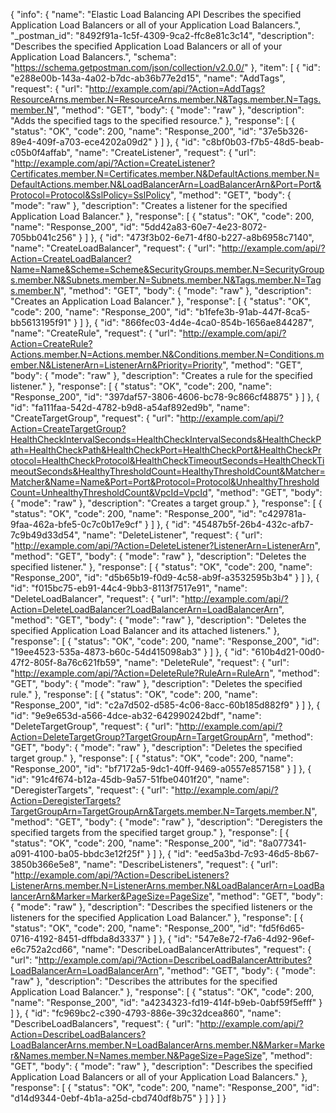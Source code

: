 {
  "info": {
    "name": "Elastic Load Balancing API Describes the specified Application Load Balancers or all of your Application Load Balancers.",
    "_postman_id": "8492f91a-1c5f-4309-9ca2-ffc8e81c3c14",
    "description": "Describes the specified Application Load Balancers or all of your Application Load Balancers.",
    "schema": "https://schema.getpostman.com/json/collection/v2.0.0/"
  },
  "item": [
    {
      "id": "e288e00b-143a-4a02-b7dc-ab36b77e2d15",
      "name": "AddTags",
      "request": {
        "url": "http://example.com/api/?Action=AddTags?ResourceArns.member.N=ResourceArns.member.N&Tags.member.N=Tags.member.N",
        "method": "GET",
        "body": {
          "mode": "raw"
        },
        "description": "Adds the specified tags to the specified resource."
      },
      "response": [
        {
          "status": "OK",
          "code": 200,
          "name": "Response_200",
          "id": "37e5b326-89e4-409f-a703-ece4202a09d2"
        }
      ]
    },
    {
      "id": "c8bf0b03-f7b5-48d5-beab-c05b0f4affab",
      "name": "CreateListener",
      "request": {
        "url": "http://example.com/api/?Action=CreateListener?Certificates.member.N=Certificates.member.N&DefaultActions.member.N=DefaultActions.member.N&LoadBalancerArn=LoadBalancerArn&Port=Port&Protocol=Protocol&SslPolicy=SslPolicy",
        "method": "GET",
        "body": {
          "mode": "raw"
        },
        "description": "Creates a listener for the specified Application Load Balancer."
      },
      "response": [
        {
          "status": "OK",
          "code": 200,
          "name": "Response_200",
          "id": "5dd42a83-60e7-4e23-8072-705bb041c256"
        }
      ]
    },
    {
      "id": "473f3b02-6e71-4f80-b227-a8b6958c7140",
      "name": "CreateLoadBalancer",
      "request": {
        "url": "http://example.com/api/?Action=CreateLoadBalancer?Name=Name&Scheme=Scheme&SecurityGroups.member.N=SecurityGroups.member.N&Subnets.member.N=Subnets.member.N&Tags.member.N=Tags.member.N",
        "method": "GET",
        "body": {
          "mode": "raw"
        },
        "description": "Creates an Application Load Balancer."
      },
      "response": [
        {
          "status": "OK",
          "code": 200,
          "name": "Response_200",
          "id": "b1fefe3b-91ab-447f-8ca5-bb5613195f91"
        }
      ]
    },
    {
      "id": "866fec03-4d4e-4ca0-854b-1656ae844287",
      "name": "CreateRule",
      "request": {
        "url": "http://example.com/api/?Action=CreateRule?Actions.member.N=Actions.member.N&Conditions.member.N=Conditions.member.N&ListenerArn=ListenerArn&Priority=Priority",
        "method": "GET",
        "body": {
          "mode": "raw"
        },
        "description": "Creates a rule for the specified listener."
      },
      "response": [
        {
          "status": "OK",
          "code": 200,
          "name": "Response_200",
          "id": "397daf57-3806-4606-bc78-9c866cf48875"
        }
      ]
    },
    {
      "id": "fa111faa-542d-4782-b9d8-a54af892ed9b",
      "name": "CreateTargetGroup",
      "request": {
        "url": "http://example.com/api/?Action=CreateTargetGroup?HealthCheckIntervalSeconds=HealthCheckIntervalSeconds&HealthCheckPath=HealthCheckPath&HealthCheckPort=HealthCheckPort&HealthCheckProtocol=HealthCheckProtocol&HealthCheckTimeoutSeconds=HealthCheckTimeoutSeconds&HealthyThresholdCount=HealthyThresholdCount&Matcher=Matcher&Name=Name&Port=Port&Protocol=Protocol&UnhealthyThresholdCount=UnhealthyThresholdCount&VpcId=VpcId",
        "method": "GET",
        "body": {
          "mode": "raw"
        },
        "description": "Creates a target group."
      },
      "response": [
        {
          "status": "OK",
          "code": 200,
          "name": "Response_200",
          "id": "c429781a-9faa-462a-bfe5-0c7c0b17e9cf"
        }
      ]
    },
    {
      "id": "45487b5f-26b4-432c-afb7-7c9b49d33d54",
      "name": "DeleteListener",
      "request": {
        "url": "http://example.com/api/?Action=DeleteListener?ListenerArn=ListenerArn",
        "method": "GET",
        "body": {
          "mode": "raw"
        },
        "description": "Deletes the specified listener."
      },
      "response": [
        {
          "status": "OK",
          "code": 200,
          "name": "Response_200",
          "id": "d5b65b19-f0d9-4c58-ab9f-a3532595b3b4"
        }
      ]
    },
    {
      "id": "f015bc75-eb91-44c4-9bb3-8113f7517e91",
      "name": "DeleteLoadBalancer",
      "request": {
        "url": "http://example.com/api/?Action=DeleteLoadBalancer?LoadBalancerArn=LoadBalancerArn",
        "method": "GET",
        "body": {
          "mode": "raw"
        },
        "description": "Deletes the specified Application Load Balancer and its attached listeners."
      },
      "response": [
        {
          "status": "OK",
          "code": 200,
          "name": "Response_200",
          "id": "19ee4523-535a-4873-b60c-54d415098ab3"
        }
      ]
    },
    {
      "id": "610b4d21-00d0-47f2-805f-8a76c621fb59",
      "name": "DeleteRule",
      "request": {
        "url": "http://example.com/api/?Action=DeleteRule?RuleArn=RuleArn",
        "method": "GET",
        "body": {
          "mode": "raw"
        },
        "description": "Deletes the specified rule."
      },
      "response": [
        {
          "status": "OK",
          "code": 200,
          "name": "Response_200",
          "id": "c2a7d502-d585-4c06-8acc-60b185d882f9"
        }
      ]
    },
    {
      "id": "9e9e653d-a566-4dce-ab32-642990242bdf",
      "name": "DeleteTargetGroup",
      "request": {
        "url": "http://example.com/api/?Action=DeleteTargetGroup?TargetGroupArn=TargetGroupArn",
        "method": "GET",
        "body": {
          "mode": "raw"
        },
        "description": "Deletes the specified target group."
      },
      "response": [
        {
          "status": "OK",
          "code": 200,
          "name": "Response_200",
          "id": "bf7172a5-9dc1-40ff-9469-a0557e857158"
        }
      ]
    },
    {
      "id": "91c4f674-b12a-45db-9a57-51fbe0401f20",
      "name": "DeregisterTargets",
      "request": {
        "url": "http://example.com/api/?Action=DeregisterTargets?TargetGroupArn=TargetGroupArn&Targets.member.N=Targets.member.N",
        "method": "GET",
        "body": {
          "mode": "raw"
        },
        "description": "Deregisters the specified targets from the specified target group."
      },
      "response": [
        {
          "status": "OK",
          "code": 200,
          "name": "Response_200",
          "id": "8a077341-a091-4100-ba05-bbdc3e12f25f"
        }
      ]
    },
    {
      "id": "eed5a3bd-7c93-46d5-8b67-3850b366e5e8",
      "name": "DescribeListeners",
      "request": {
        "url": "http://example.com/api/?Action=DescribeListeners?ListenerArns.member.N=ListenerArns.member.N&LoadBalancerArn=LoadBalancerArn&Marker=Marker&PageSize=PageSize",
        "method": "GET",
        "body": {
          "mode": "raw"
        },
        "description": "Describes the specified listeners or the listeners for the specified Application Load Balancer."
      },
      "response": [
        {
          "status": "OK",
          "code": 200,
          "name": "Response_200",
          "id": "fd5f6d65-0716-4192-8451-dffbda8d3337"
        }
      ]
    },
    {
      "id": "547e8e72-f7a6-4d92-96ef-e6c752a2cd66",
      "name": "DescribeLoadBalancerAttributes",
      "request": {
        "url": "http://example.com/api/?Action=DescribeLoadBalancerAttributes?LoadBalancerArn=LoadBalancerArn",
        "method": "GET",
        "body": {
          "mode": "raw"
        },
        "description": "Describes the attributes for the specified Application Load Balancer."
      },
      "response": [
        {
          "status": "OK",
          "code": 200,
          "name": "Response_200",
          "id": "a4234323-fd19-414f-b9eb-0abf59f5efff"
        }
      ]
    },
    {
      "id": "fc969bc2-c390-4793-886e-39c32dcea860",
      "name": "DescribeLoadBalancers",
      "request": {
        "url": "http://example.com/api/?Action=DescribeLoadBalancers?LoadBalancerArns.member.N=LoadBalancerArns.member.N&Marker=Marker&Names.member.N=Names.member.N&PageSize=PageSize",
        "method": "GET",
        "body": {
          "mode": "raw"
        },
        "description": "Describes the specified Application Load Balancers or all of your Application Load Balancers."
      },
      "response": [
        {
          "status": "OK",
          "code": 200,
          "name": "Response_200",
          "id": "d14d9344-0ebf-4b1a-a25d-cbd740df8b75"
        }
      ]
    }
  ]
}